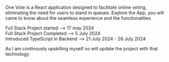 One Vote is a React application designed to facilitate online voting, eliminating the need for users to stand in queues.
Explore the App, you will came to know about the seamless experience and the functionalities 

Full Stack Project started --> 17 may 2024 <br/>
Full Stack Project Completed --> 5 July 2024 <br/>
Introduced TypeScript in Backend --> 21 July 2024 - 26 July 2024 <br/>


As I am continously upskilling myself so will update the project with that technology
